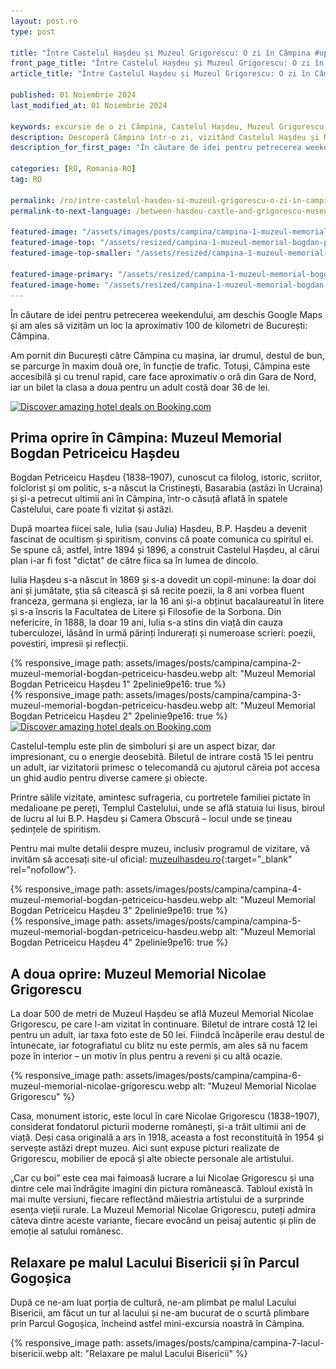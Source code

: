 ```yaml
---
layout: post.ro
type: post

title: "Între Castelul Hașdeu și Muzeul Grigorescu: O zi în Câmpina #up in browser" #max 60 chars
front_page_title: "Între Castelul Hașdeu și Muzeul Grigorescu: O zi în Câmpina" #shows on the front page
article_title: "Între Castelul Hașdeu și Muzeul Grigorescu: O zi în Câmpina" #shows on article page

published: 01 Noiembrie 2024
last_modified_at: 01 Noiembrie 2024

keywords: excursie de o zi Câmpina, Castelul Hașdeu, Muzeul Grigorescu, escapadă de weekend București, istoria artei românești, turism cultural România, atracții Câmpina
description: Descoperă Câmpina într-o zi, vizitând Castelul Hașdeu și Muzeul Grigorescu, explorând moștenirea românească, arta și natura. O escapadă perfectă de weekend lângă București. #max 160 chars
description_for_first_page: "În căutare de idei pentru petrecerea weekendului, am deschis Google Maps și am ales să vizităm un loc la aproximativ 100 de kilometri de București: Câmpina."

categories: [RO, Romania-RO]
tag: RO

permalink: /ro/intre-castelul-hasdeu-si-muzeul-grigorescu-o-zi-in-campina/
permalink-to-next-language: /between-hasdeu-castle-and-grigorescu-museum-a-day-in-campina/

featured-image: "/assets/images/posts/campina/campina-1-muzeul-memorial-bogdan-petriceicu-hasdeu.webp" # full size, poate fi empty daca featured-image-top e empty
featured-image-top: "/assets/resized/campina-1-muzeul-memorial-bogdan-petriceicu-hasdeu-1600x900.webp" # prima poza din articol, poate fi empty
featured-image-top-smaller: "/assets/resized/campina-1-muzeul-memorial-bogdan-petriceicu-hasdeu-800x450.webp" # 800

featured-image-primary: "/assets/resized/campina-1-muzeul-memorial-bogdan-petriceicu-hasdeu-800x450.webp" # poza care apare pe prima pagina landscape
featured-image-home: "/assets/resized/campina-1-muzeul-memorial-bogdan-petriceicu-hasdeu-800x450.webp" # poza care apare pe prima pagina square
---
```

În căutare de idei pentru petrecerea weekendului, am deschis Google Maps și am ales să vizităm un loc la aproximativ 100 de kilometri de București: Câmpina.

Am pornit din București către Câmpina cu mașina, iar drumul, destul de bun, se parcurge în maxim două ore, în funcție de trafic. Totuși, Câmpina este accesibilă și cu trenul rapid, care face aproximativ o oră din Gara de Nord, iar un bilet la clasa a doua pentru un adult costă doar 36 de lei.

<a href="https://www.booking.com/index.html?aid=7913345" target="_blank" rel="noopener noreferrer">
    <img 
        src="/assets/images/helper/banner-booking-en-1.jpg" 
        srcset="
            /assets/images/helper/banner-booking-en-2-square.jpg 800w,
            /assets/images/helper/banner-booking-en-1.jpg 1200w"
        sizes="(max-width: 800px) and (orientation: portrait) 100vw, 1200px"
        class="img-fluid mt-5 mb-5" 
        alt="Discover amazing hotel deals on Booking.com">
</a>

## Prima oprire în Câmpina: Muzeul Memorial Bogdan Petriceicu Hașdeu

Bogdan Petriceicu Hașdeu (1838–1907), cunoscut ca filolog, istoric, scriitor, folclorist și om politic, s-a născut la Cristinești, Basarabia (astăzi în Ucraina) și și-a petrecut ultimii ani în Câmpina, într-o căsuță aflată în spatele Castelului, care poate fi vizitat și astăzi.

După moartea fiicei sale, Iulia (sau Julia) Hașdeu, B.P. Hașdeu a devenit fascinat de ocultism și spiritism, convins că poate comunica cu spiritul ei. Se spune că, astfel, între 1894 și 1896, a construit Castelul Hașdeu, al cărui plan i-ar fi fost "dictat" de către fiica sa în lumea de dincolo.

Iulia Hașdeu s-a născut în 1869 și s-a dovedit un copil-minune: la doar doi ani și jumătate, știa să citească și să recite poezii, la 8 ani vorbea fluent franceza, germana și engleza, iar la 16 ani și-a obținut bacalaureatul în litere și s-a înscris la Facultatea de Litere și Filosofie de la Sorbona. Din nefericire, în 1888, la doar 19 ani, Iulia s-a stins din viață din cauza tuberculozei, lăsând în urmă părinți îndurerați și numeroase scrieri: poezii, povestiri, impresii și reflecții.

<div class="row mb-4">
    <div class="col-xs-12 col-sm-6 text-center mb-3 mt-3">
            {% responsive_image path: assets/images/posts/campina/campina-2-muzeul-memorial-bogdan-petriceicu-hasdeu.webp  alt: "Muzeul Memorial Bogdan Petriceicu Hașdeu 1" 2pelinie9pe16: true %}
    </div>
    <div class="col-xs-12 col-sm-6 text-center mb-3 mt-3">
            {% responsive_image path: assets/images/posts/campina/campina-3-muzeul-memorial-bogdan-petriceicu-hasdeu.webp alt: "Muzeul Memorial Bogdan Petriceicu Hașdeu 2" 2pelinie9pe16: true %}
    </div>
</div>

<a href="https://www.booking.com/index.html?aid=7913345" target="_blank" rel="noopener noreferrer">
    <img 
        src="/assets/images/helper/banner-booking-en-1.jpg" 
        srcset="
            /assets/images/helper/banner-booking-en-2-square.jpg 800w,
            /assets/images/helper/banner-booking-en-1.jpg 1200w"
        sizes="(max-width: 800px) and (orientation: portrait) 100vw, 1200px"
        class="img-fluid mt-5 mb-5" 
        alt="Discover amazing hotel deals on Booking.com">
</a>

Castelul-templu este plin de simboluri și are un aspect bizar, dar impresionant, cu o energie deosebită. Biletul de intrare costă 15 lei pentru un adult, iar vizitatorii primesc o telecomandă cu ajutorul căreia pot accesa un ghid audio pentru diverse camere și obiecte.

Printre sălile vizitate, amintesc sufrageria, cu portretele familiei pictate în medalioane pe pereți, Templul Castelului, unde se află statuia lui Iisus, biroul de lucru al lui B.P. Hașdeu și Camera Obscură – locul unde se țineau ședințele de spiritism. 

Pentru mai multe detalii despre muzeu, inclusiv programul de vizitare, vă invităm să accesați site-ul oficial: [muzeulhasdeu.ro](https://www.muzeulhasdeu.ro/){:target="_blank" rel="nofollow"}.

<div class="row mb-4">
    <div class="col-xs-12 col-sm-6 text-center mb-3 mt-3">
            {% responsive_image path: assets/images/posts/campina/campina-4-muzeul-memorial-bogdan-petriceicu-hasdeu.webp alt: "Muzeul Memorial Bogdan Petriceicu Hașdeu 3" 2pelinie9pe16: true %}
    </div>
    <div class="col-xs-12 col-sm-6 text-center mb-3 mt-3">
            {% responsive_image path: assets/images/posts/campina/campina-5-muzeul-memorial-bogdan-petriceicu-hasdeu.webp alt: "Muzeul Memorial Bogdan Petriceicu Hașdeu 4" 2pelinie9pe16: true %}
    </div>
</div>
<div data-gyg-widget="auto" data-gyg-partner-id="HA6BSPM" data-gyg-cmp="Campina"></div>

## A doua oprire: Muzeul Memorial Nicolae Grigorescu

La doar 500 de metri de Muzeul Hașdeu se află Muzeul Memorial Nicolae Grigorescu, pe care l-am vizitat în continuare. Biletul de intrare costă 12 lei pentru un adult, iar taxa foto este de 50 lei. Fiindcă încăperile erau destul de întunecate, iar fotografiatul cu blitz nu este permis, am ales să nu facem poze în interior – un motiv în plus pentru a reveni și cu altă ocazie.

{% responsive_image path: assets/images/posts/campina/campina-6-muzeul-memorial-nicolae-grigorescu.webp alt: "Muzeul Memorial Nicolae Grigorescu" %}
<div data-gyg-widget="auto" data-gyg-partner-id="HA6BSPM" data-gyg-cmp="Campina"></div>

Casa, monument istoric, este locul în care Nicolae Grigorescu (1838–1907), considerat fondatorul picturii moderne românești, și-a trăit ultimii ani de viață. Deși casa originală a ars în 1918, aceasta a fost reconstituită în 1954 și servește astăzi drept muzeu. Aici sunt expuse picturi realizate de Grigorescu, mobilier de epocă și alte obiecte personale ale artistului.

„Car cu boi” este cea mai faimoasă lucrare a lui Nicolae Grigorescu și una dintre cele mai îndrăgite imagini din pictura românească. Tabloul există în mai multe versiuni, fiecare reflectând măiestria artistului de a surprinde esența vieții rurale. La Muzeul Memorial Nicolae Grigorescu, puteți admira câteva dintre aceste variante, fiecare evocând un peisaj autentic și plin de emoție al satului românesc.

## Relaxare pe malul Lacului Bisericii și în Parcul Gogoșica

După ce ne-am luat porția de cultură, ne-am plimbat pe malul Lacului Bisericii, am făcut un tur al lacului și ne-am bucurat de o scurtă plimbare prin Parcul Gogoșica, încheind astfel mini-excursia noastră în Câmpina.

{% responsive_image path: assets/images/posts/campina/campina-7-lacul-bisericii.webp alt: "Relaxare pe malul Lacului Bisericii" %}
<div data-gyg-widget="auto" data-gyg-partner-id="HA6BSPM" data-gyg-cmp="Campina"></div>